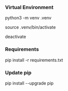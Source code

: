 ### Virtual Environment
python3 -m venv .venv

source .venv/bin/activate

deactivate

### Requirements
pip install -r requirements.txt

### Update pip
pip install --upgrade pip
